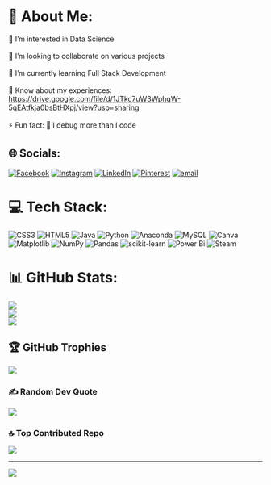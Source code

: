 # 💫 About Me:
👀 I’m interested in Data Science<br><br>💞️ I’m looking to collaborate on various projects<br><br>🌱 I’m currently learning Full Stack Development<br><br>📄 Know about my experiences: https://drive.google.com/file/d/1JTkc7uW3WphqW-5qEAtfkja0bsBtHXpj/view?usp=sharing<br><br>⚡ Fun fact: 🐛 I debug more than I code


## 🌐 Socials:
[![Facebook](https://img.shields.io/badge/Facebook-%231877F2.svg?logo=Facebook&logoColor=white)](https://facebook.com/Priya) [![Instagram](https://img.shields.io/badge/Instagram-%23E4405F.svg?logo=Instagram&logoColor=white)](https://instagram.com/7priya7) [![LinkedIn](https://img.shields.io/badge/LinkedIn-%230077B5.svg?logo=linkedin&logoColor=white)](https://linkedin.com/in/Priya) [![Pinterest](https://img.shields.io/badge/Pinterest-%23E60023.svg?logo=Pinterest&logoColor=white)](https://pinterest.com/Priya) [![email](https://img.shields.io/badge/Email-D14836?logo=gmail&logoColor=white)](mailto:priyajain261202@gmail.com) 

# 💻 Tech Stack:
![CSS3](https://img.shields.io/badge/css3-%231572B6.svg?style=for-the-badge&logo=css3&logoColor=white) ![HTML5](https://img.shields.io/badge/html5-%23E34F26.svg?style=for-the-badge&logo=html5&logoColor=white) ![Java](https://img.shields.io/badge/java-%23ED8B00.svg?style=for-the-badge&logo=openjdk&logoColor=white) ![Python](https://img.shields.io/badge/python-3670A0?style=for-the-badge&logo=python&logoColor=ffdd54) ![Anaconda](https://img.shields.io/badge/Anaconda-%2344A833.svg?style=for-the-badge&logo=anaconda&logoColor=white) ![MySQL](https://img.shields.io/badge/mysql-4479A1.svg?style=for-the-badge&logo=mysql&logoColor=white) ![Canva](https://img.shields.io/badge/Canva-%2300C4CC.svg?style=for-the-badge&logo=Canva&logoColor=white) ![Matplotlib](https://img.shields.io/badge/Matplotlib-%23ffffff.svg?style=for-the-badge&logo=Matplotlib&logoColor=black) ![NumPy](https://img.shields.io/badge/numpy-%23013243.svg?style=for-the-badge&logo=numpy&logoColor=white) ![Pandas](https://img.shields.io/badge/pandas-%23150458.svg?style=for-the-badge&logo=pandas&logoColor=white) ![scikit-learn](https://img.shields.io/badge/scikit--learn-%23F7931E.svg?style=for-the-badge&logo=scikit-learn&logoColor=white) ![Power Bi](https://img.shields.io/badge/power_bi-F2C811?style=for-the-badge&logo=powerbi&logoColor=black) ![Steam](https://img.shields.io/badge/steam-%23000000.svg?style=for-the-badge&logo=steam&logoColor=white)
# 📊 GitHub Stats:
![](https://github-readme-stats.vercel.app/api?username=priya-af&theme=dark&hide_border=true&include_all_commits=true&count_private=true)<br/>
![](https://github-readme-streak-stats.herokuapp.com/?user=priya-af&theme=dark&hide_border=true)<br/>
![](https://github-readme-stats.vercel.app/api/top-langs/?username=priya-af&theme=dark&hide_border=true&include_all_commits=true&count_private=true&layout=compact)

## 🏆 GitHub Trophies
![](https://github-profile-trophy.vercel.app/?username=priya-af&theme=radical&no-frame=false&no-bg=false&margin-w=4)

### ✍️ Random Dev Quote
![](https://quotes-github-readme.vercel.app/api?type=horizontal&theme=radical)

### 🔝 Top Contributed Repo
![](https://github-contributor-stats.vercel.app/api?username=priya-af&limit=5&theme=dark&combine_all_yearly_contributions=true)

---
[![](https://visitcount.itsvg.in/api?id=priya-af&icon=0&color=0)](https://visitcount.itsvg.in)

<!-- Proudly created with GPRM ( https://gprm.itsvg.in ) -->
